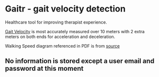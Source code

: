 # Gaitr - gait velocity detection

Healthcare tool for improving therapist experience.

[Gait Velocity](https://www.sralab.org/rehabilitation-measures/gait-speed#) is most accurately measured over 10 meters with 2 extra meters on both ends for acceleration and deceleration.

Walking Speed diagram referenced in PDF is from [source](https://www.researchgate.net/publication/284885443_Walking_speed_The_sixth_vital_sign)

## No information is stored except a user email and password at this moment 
